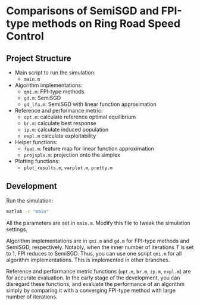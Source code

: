 # Comparisons of SemiSGD and FPI-type methods on Ring Road Speed Control

## Project Structure

- Main script to run the simulation:
    - `main.m`
- Algorithm implementations:
    - `qmi.m`: FPI-type methods
    - `gd.m`: SemiSGD
    - `gd_lfa.m`: SemiSGD with linear function approximation
- Reference and performance metric:
    - `opt.m`: calculate reference optimal equilibrium
    - `br.m`: calculate best response
    - `ip.m`: calculate induced population
    - `expl.m` calculate exploitability
- Helper functions:
    - `feat.m`: feature map for linear function approximation
    - `projsplx.m`: projection onto the simplex
- Plotting functions:
    - `plot_results.m`, `varplot.m`, `pretty.m`

## Development

Run the simulation:

```bash
matlab -r "main"
```

All the parameters are set in `main.m`. Modify this file to tweak the simulation settings.

Algorithm implementations are in `qmi.m` and `gd.m` for FPI-type methods and SemiSGD, respectively.
Notably, when the inner number of iterations $T$ is set to 1, FPI reduces to SemiSGD. Thus, you can use one script `qmi.m` for all algorithm implementations. This is implemented in other branches.

Reference and performance metric functions (`opt.m`, `br.m`, `ip.m`, `expl.m`) are for accurate evaluation. 
In the early stage of the development, you can disregard these functions, and evaluate the performance of an algorithm simply by comparing it with a converging FPI-type method with large number of iterations.

